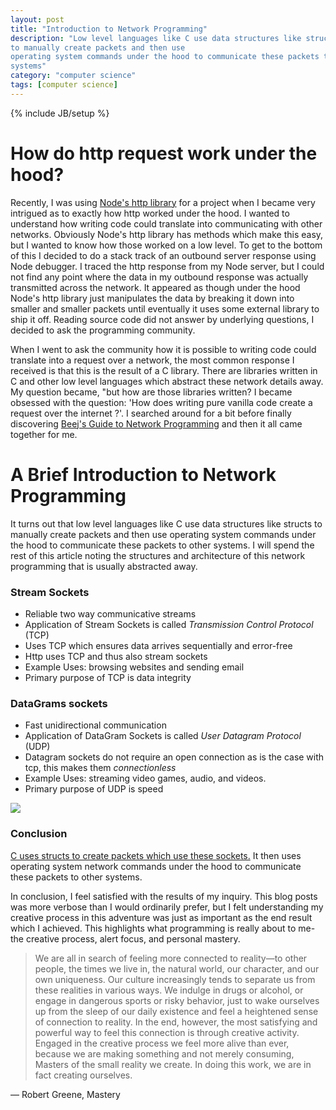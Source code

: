 ```yaml
---
layout: post
title: "Introduction to Network Programming"
description: "Low level languages like C use data structures like structs
to manually create packets and then use
operating system commands under the hood to communicate these packets to other
systems"
category: "computer science"
tags: [computer science]
---
```

{% include JB/setup %}

<h1>How do http request work under the hood?</h1>
<p>
Recently, I was using <a href="http://nodejs.org/api/http.html">Node's http
library</a> for a project when I became very intrigued
as to exactly how http worked under the hood. 
I wanted to understand how writing code could translate into communicating with
other networks. Obviously Node's http library has methods which make this easy,
but I wanted to know how those worked on a low level. To get to the bottom of
this I decided to do a stack track of an outbound server response using Node debugger.  I traced the http response from my Node server, but I
could not find any point where the data in my outbound response was actually
transmitted across the network. It appeared as though
under the hood Node's http library just manipulates the data by breaking it down
into smaller and smaller packets until eventually it uses some external library
to ship it off. Reading source code did not answer by underlying questions, I
decided to ask the programming community.</p>


<p>When I went to ask the community how it is possible to writing code could 
translate into a request over a network, the most common response I received is
that this is the result of a C
library. There are libraries written in C and other low level languages which
abstract these network details away. My question became, "but how are those libraries
written? I became obsessed with the question: 'How does writing pure vanilla
code create a request over the internet ?'. I searched
around for a bit before finally discovering <a
href="http://beej.us/guide/bgnet/output/html/singlepage/bgnet.html">Beej's Guide
to Network Programming</a> and then it all came together for me.
</p>

<h1>A Brief Introduction to Network Programming</h1>
<p>It turns out that low level languages like C use data structures like structs
to manually create packets and then use
operating system commands under the hood to communicate these packets to other
systems. I will spend the rest of this article noting the structures and
architecture of this network programming that is usually abstracted away. 

<h3>Stream Sockets</h3>
<ul>
  <li>Reliable two way communicative streams</li>
  <li>Application of Stream Sockets is called <i>Transmission Control Protocol</i> (TCP)</li>
  <li>Uses TCP which ensures data arrives sequentially and error-free</li>
  <li>Http uses TCP and thus also stream sockets</li>
  <li>Example Uses: browsing websites and sending email</li>
  <li>Primary purpose of TCP is data integrity</li>
</ul>

<h3>DataGrams sockets</h3>
<ul>
  <li>Fast unidirectional communication</li>
  <li>Application of DataGram Sockets is called <i>User Datagram Protocol</i> (UDP)</li>
  <li>Datagram sockets do not require an open connection as is the
  case with tcp, this makes them <i>connectionless</i></li> 
  <li>Example Uses: streaming video games, audio, and videos.</li>
  <li>Primary purpose of UDP is speed</li>
</ul>
<img src="http://wand.net.nz/pubs/19/html/img1.gif"></img>


<h3>Conclusion</h3>
<p><a href="http://inst.eecs.berkeley.edu/~ee22/fa07/projects/p2files/packet_parser.c">C
uses structs to create packets which use these sockets.</a> It then uses
operating system network commands under the hood to communicate these packets
to other systems.</p>

<p>In conclusion, I feel satisfied with the results of my inquiry. This blog
posts was more verbose than I would ordinarily prefer, but I felt understanding
my creative process in this adventure was just as important as the end result
which I achieved. This highlights what programming is really about to me- the
creative process, alert focus, and personal mastery.</p>

<blockquote>We are all in search of feeling more connected to reality—to other
people, the times we live in, the natural world, our character, and our own
uniqueness. Our culture increasingly tends to separate us from these realities
in various ways. We indulge in drugs or alcohol, or engage in dangerous sports
or risky behavior, just to wake ourselves up from the sleep of our daily
existence and feel a heightened sense of connection to reality. In the end,
however, the most satisfying and powerful way to feel this connection is through
creative activity. Engaged in the creative process we feel more alive than ever,
because we are making something and not merely consuming, Masters of the small
reality we create. In doing this work, we are in fact creating
ourselves.</blockquote>
― Robert Greene, Mastery

